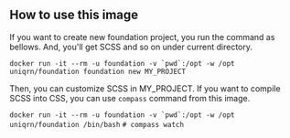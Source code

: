## How to use this image

If you want to create new foundation project, you run the command as bellows. And, you'll get SCSS and so on under current directory.

```docker run -it --rm -u foundation -v `pwd`:/opt -w /opt uniqrn/foundation foundation new MY_PROJECT```


Then, you can customize SCSS in MY_PROJECT.
If you want to compile SCSS into CSS, you can use ```compass``` command from this image.

```docker run -it --rm -u foundation -v `pwd`:/opt -w /opt uniqrn/foundation /bin/bash```
```# compass watch```

